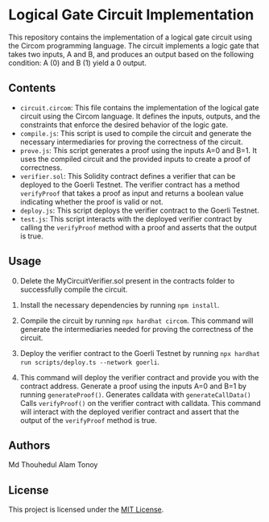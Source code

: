 # Logical Gate Circuit Implementation

This repository contains the implementation of a logical gate circuit using the Circom programming language. The circuit implements a logic gate that takes two inputs, A and B, and produces an output based on the following condition: A (0) and B (1) yield a 0 output.

## Contents

- `circuit.circom`: This file contains the implementation of the logical gate circuit using the Circom language. It defines the inputs, outputs, and the constraints that enforce the desired behavior of the logic gate.
- `compile.js`: This script is used to compile the circuit and generate the necessary intermediaries for proving the correctness of the circuit.
- `prove.js`: This script generates a proof using the inputs A=0 and B=1. It uses the compiled circuit and the provided inputs to create a proof of correctness.
- `verifier.sol`: This Solidity contract defines a verifier that can be deployed to the Goerli Testnet. The verifier contract has a method `verifyProof` that takes a proof as input and returns a boolean value indicating whether the proof is valid or not.
- `deploy.js`: This script deploys the verifier contract to the Goerli Testnet.
- `test.js`: This script interacts with the deployed verifier contract by calling the `verifyProof` method with a proof and asserts that the output is true.

## Usage

0. Delete the MyCircuitVerifier.sol present in the contracts folder to successfully compile the circuit.  

1. Install the necessary dependencies by running `npm install`.

2. Compile the circuit by running `npx hardhat circom`. This command will generate the intermediaries needed for proving the correctness of the circuit.

3. Deploy the verifier contract to the Goerli Testnet by running `npx hardhat run scripts/deploy.ts --network goerli`. 

4. This command will deploy the verifier contract and provide you with the contract address.
   Generate a proof using the inputs A=0 and B=1 by running `generateProof()`.
   Generates calldata with `generateCallData()`
   Calls `verifyProof()` on the verifier contract with calldata.
   This command will interact with the deployed verifier contract and assert that the output of the `verifyProof` method is true.

## Authors

Md Thouhedul Alam Tonoy

## License

This project is licensed under the [MIT License](LICENSE).

